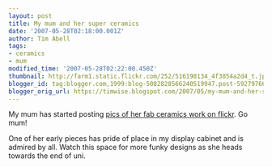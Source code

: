 ```yaml
---
layout: post
title: My mum and her super ceramics
date: '2007-05-28T02:18:00.001Z'
author: Tim Abell
tags:
- ceramics
- mum
modified_time: '2007-05-28T02:22:00.450Z'
thumbnail: http://farm1.static.flickr.com/252/516198134_4f3854a2d4_t.jpg
blogger_id: tag:blogger.com,1999:blog-5082828566240519947.post-5927976670841268452
blogger_orig_url: https://timwise.blogspot.com/2007/05/my-mum-and-her-super-ceramics.html
---
```


My mum has started posting [pics of her fab ceramics work on
flickr](https://www.flickr.com/photos/sarah_abell/). Go mum!

One of her early pieces has pride of place in my display cabinet and is admired
by all. Watch this space for more funky designs as she heads towards the end of
uni.
